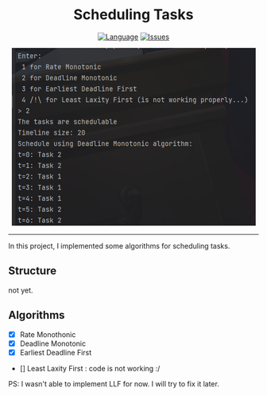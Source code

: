 
<div align="center">

<H1>Scheduling Tasks</H1>

</div>

<div align="center">

[![Language][langue-shield]][issues-url]
[![Issues][issues-shield]][issues-url]

![img_1.png](img_1.png)

</div>

---

In this project, I implemented some algorithms for scheduling tasks.

## Structure

not yet.

## Algorithms

- [x] Rate Monothonic
- [x] Deadline Monotonic
- [x] Earliest Deadline First
- [] Least Laxity First : code is not working :/

PS: I wasn't able to implement LLF for now. I will try to fix it later.



<!-- MARKDOWN LINKS & IMAGES -->
[langue-shield]: https://img.shields.io/badge/Language-C++-lightblue.svg?style=for-the-badge&logo=c%2B%2B
[issues-url]: https://github.com/PhantHive/scheduling-tasks/issues/
[issues-shield]: https://img.shields.io/github/issues/PhantHive/scheduling-tasks?style=for-the-badge

